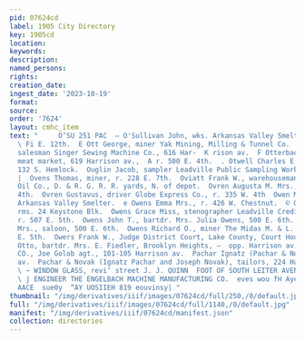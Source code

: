 ```yaml
---
pid: 07624cd
label: 1905 City Directory
key: 1905cd
location: 
keywords: 
description: 
named_persons: 
rights: 
creation_date: 
ingest_date: '2023-10-19'
format: 
source: 
order: '7624'
layout: cmhc_item
text: "     O’SU 251 PAC  — O'Sullivan John, wks. Arkansas Valley Smelter, r. 406
  \ Fi E. 12th.  E Ott George, miner Yak Mining, Milling & Tunnel Co.  » Ott G. D.,
  salesman Singer Sewing Machine Co., 616 Har-  K rison av.  F Otterbach William L.,
  meat market, 619 Harrison av.,  A r. 500 E. 4th.  . Otwell Charles E., miner, r.
  132 S. Hemlock.  Ouglin Jacob, sampler Leadville Public Sampling Works, r. 408 Front.
  |  Ovens Thomas, miner, r. 228 E. 7th.  Oviatt Frank W., warehouseman Continental
  Oil Co., D. & R. G. R. R. yards, N. of depot.  Ovren Augusta M. Mrs., r. 335 W.
  4th.  Ovren Gustavus, driver Globe Express Co., r. 335 W. 4th  Owen Morgan, wks.
  Arkansas Valley Smelter.  e Owens Emma Mrs., r. 426 W. Chestnut.  © Owens Frank,
  rms. 24 Keystone Blk.  Owens Grace Miss, stenographer Leadville Credit Men’s Assn.,
  r. 507 E. 5th.  Owens John T., bartdr. Mrs. Julia Owens, 500 E. 6th.  Owens Julia
  Mrs., saloon, 500 E. 6th.  Owens Richard O., miner The Midas M. & L. Co., rms. 217
  E. 5th.  Owers Frank W., Judge District Court, Lake County, Court House.  4  Paasch
  Otto, bartdr. Mrs. E. Fiedler, Brooklyn Heights, —  opp. Harrison av.  PABST BREWING
  CO., Joe Golob agt., 101-105 Harrison av.  Pachar Ignatz (Pachar & Novak) 224 Harrison
  av.  Pachar & Novak (Ignatz Pachar and Joseph Novak), tailors, 224 Harrison av.
  \ ~ WINDOW GLASS, revi’ street J. J. QUINN  FOOT OF SOUTH LEITER AVENUE, PHONE 29.
  \ j ENGINEER THE ENGELBACH MACHINE MANUFACTURING CO.  eves wou fH Ayeay @0U8,NSH
  AACE  sue0y  “AY UOSIIEH 819 eouvinsy| "
thumbnail: "/img/derivatives/iiif/images/07624cd/full/250,/0/default.jpg"
full: "/img/derivatives/iiif/images/07624cd/full/1140,/0/default.jpg"
manifest: "/img/derivatives/iiif/07624cd/manifest.json"
collection: directories
---
```

